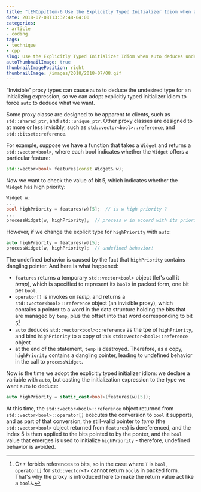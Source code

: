 ```yaml
---
title: "[EMCpp]Item-6 Use the Explicitly Typed Initializer Idiom when auto deduces undesired types"
date: 2018-07-08T13:32:48-04:00
categories:
- article
- coding
tags:
- technique
- cpp
slug: Use the Explicitly Typed Initializer Idiom when auto deduces undesired types
autoThumbnailImage: true
thumbnailImagePosition: right
thumbnailImage: /images/2018/2018-07/08.gif
---
```


“Invisible” proxy types can cause `auto` to deduce the undesired type for an initializing expression, so we can adopt explicitly typed initializer idiom to force `auto` to deduce what we want.
<!--more-->

Some proxy classe are designed to be apparent to clients, such as `std::shared_ptr`, and `std::unique_ptr`. Other proxy classes are designed to at more or less invisibly, such as `std::vector<bool>::reference`, and `std::bitset::reference`.

For example, suppose we have a function that takes a `Widget` and returns a `std::vector<bool>`, where each bool indicates whether the `Widget` offers a particular feature:

```cpp
std::vector<bool> features(const Widget& w);
```

Now we want to check the value of bit 5, which indicates whether the `Widget` has high priority:

```cpp
Widget w;
...
bool highPriority = features(w)[5];  // is w high priority ?
...
processWidget(w, highPriority);  // process w in accord with its priority
```

However, if we change the explicit type for `highPriority` with `auto`:

```cpp
auto highPriority = features(w)[5];
processWidget(w, highPriority);  // undefined behavior! 
```

The undefined behavior is caused by the fact that `highPriority` contains dangling pointer. And here is what happened:

* `features` returns a temporary `std::vector<bool>` object (let's call it _temp_), which is specified to represent its `bool`s in packed form, one bit per `bool`.
* `operator[]` is invokes on _temp_, and returns a `std::vector<bool>::reference` object (an invisible proxy), which contains a pointer to a word in the data structure holding the bits that are managed by `temp`, plus the offset into that word corresponding to bit 5[^1]
* `auto` deduces `std::vector<bool>::reference` as the tpe of `highPriority`, and bind `highPriority` to a copy of this `std::vector<bool>::reference` object
* at the end of the statement, `temp` is destroyed. Therefore, as a copy, `highPriority` contains a dangling pointer, leading to undefined behavior in the call to `processWidget`.

Now is the time we adopt the explicitly typed initializer idiom: we declare a variable with `auto`, but casting the initialization expression to the type we want `auto` to deduce:

```cpp
auto highPriority = static_cast<bool>(features(w)[5]);
```

At this time, the `std::vector<bool>::reference` object returned from `std::vector<bool>::operator[]` executes the conversion to `bool` it supports, and as part of that conversion, the still-valid pointer to _temp_ (the `std::vector<bool>` object returned from `features`) is dereferenced, and the index 5 is then applied to the bits pointed to by the ponter, and the `bool` value that emerges is used to initialize `highPriority` - therefore, undefined behavior is avoided.

[^1]: C++ forbids references to bits, so in the case where `T` is `bool`, `operator[]` for `std::vector<T>` cannot return `bool&` in packed form. That's why the proxy is introduced here to make the return value act like a `bool&`.